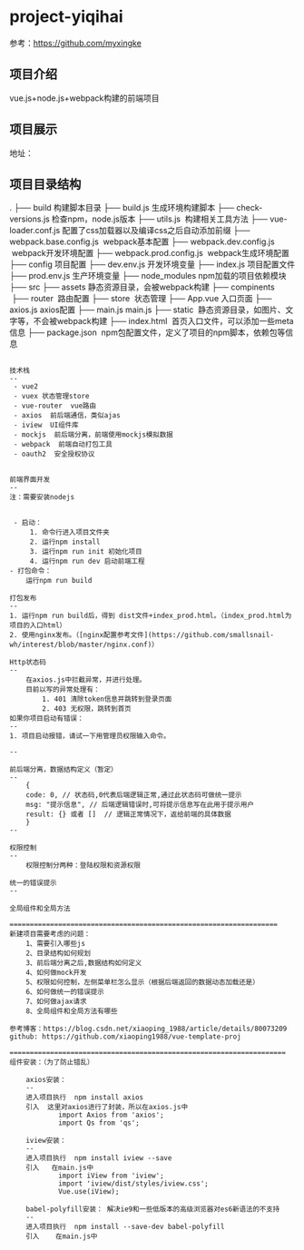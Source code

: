 # project-yiqihai

参考：https://github.com/myxingke

项目介绍
--
vue.js+node.js+webpack构建的前端项目

项目展示
--
地址：


项目目录结构
--
.
├── build  构建脚本目录
    ├── build.js  生成环境构建脚本
    ├── check-versions.js  检查npm，node.js版本 
    ├── utils.js  构建相关工具方法
    ├── vue-loader.conf.js  配置了css加载器以及编译css之后自动添加前缀
    ├── webpack.base.config.js  webpack基本配置
    ├── webpack.dev.config.js  webpack开发环境配置
    ├── webpack.prod.config.js  webpack生成环境配置
├── config  项目配置
    ├── dev.env.js  开发环境变量
    ├── index.js  项目配置文件
    ├── prod.env.js  生产环境变量
├── node_modules  npm加载的项目依赖模块
├── src
    ├── assets  静态资源目录，会被webpack构建
    ├── compinents 
    ├── router  路由配置
    ├── store  状态管理
    ├── App.vue  入口页面
    ├── axios.js  axios配置
    ├── main.js  main.js
├── static  静态资源目录，如图片、文字等，不会被webpack构建
├── index.html  首页入口文件，可以添加一些meta信息
├── package.json  npm包配置文件，定义了项目的npm脚本，依赖包等信息

```

技术栈
--
 - vue2
 - vuex 状态管理store
 - vue-router  vue路由
 - axios  前后端通信，类似ajas
 - iview  UI组件库
 - mockjs  前后端分离，前端使用mockjs模拟数据
 - webpack  前端自动打包工具
 - oauth2  安全授权协议


前端界面开发
--
注：需要安装nodejs
	

 - 启动：
	 1. 命令行进入项目文件夹
	 2. 运行npm install
	 3. 运行npm run init 初始化项目
	 4. 运行npm run dev 启动前端工程
- 打包命令：
	运行npm run build

打包发布
--
1. 运行npm run build后，得到 dist文件+index_prod.html。（index_prod.html为项目的入口html）
2. 使用nginx发布。（[nginx配置参考文件](https://github.com/smallsnail-wh/interest/blob/master/nginx.conf)）
	
Http状态码
--
	在axios.js中拦截异常，并进行处理。
	目前以写的异常处理有：
		1. 401 清除token信息并跳转到登录页面
		2. 403 无权限，跳转到首页
如果你项目启动有错误：
--
1. 项目启动报错，请试一下用管理员权限输入命令。

--

前后端分离，数据结构定义（暂定）
--
    {
    code: 0, // 状态码,0代表后端逻辑正常,通过此状态码可做统一提示
    msg: "提示信息", // 后端逻辑错误时,可将提示信息写在此用于提示用户
    result: {} 或者 []  // 逻辑正常情况下，返给前端的具体数据
    }
--

权限控制
--
    权限控制分两种：登陆权限和资源权限

统一的错误提示
--

全局组件和全局方法

==================================================================
新建项目需要考虑的问题：
    1、需要引入哪些js
    2、目录结构如何规划
    3、前后端分离之后,数据结构如何定义
    4、如何做mock开发
    5、权限如何控制，左侧菜单栏怎么显示（根据后端返回的数据动态加载还是）
    6、如何做统一的错误提示
    7、如何做ajax请求
    8、全局组件和全局方法有哪些

参考博客：https://blog.csdn.net/xiaoping_1988/article/details/80073209
github: https://github.com/xiaoping1988/vue-template-proj

====================================================================
组件安装：（为了防止错乱）

    axios安装：
    --    
    进入项目执行  npm install axios
    引入  这里对axios进行了封装，所以在axios.js中
            import Axios from 'axios';
            import Qs from 'qs';
    
    iview安装：
    --
    进入项目执行  npm install iview --save
    引入   在main.js中
            import iView from 'iview';
            import 'iview/dist/styles/iview.css';
            Vue.use(iView);

    babel-polyfill安装： 解决ie9和一些低版本的高级浏览器对es6新语法的不支持
    --
    进入项目执行  npm install --save-dev babel-polyfill
    引入    在main.js中
